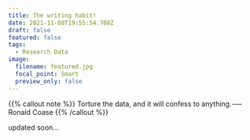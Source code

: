 ```yaml
---
title: The writing habit!
date: 2021-11-08T19:55:54.708Z
draft: false
featured: false
tags:
  - Research Data
image:
  filename: featured.jpg
  focal_point: Smart
  preview_only: false
---
```


{{% callout note %}}
Torture the data, and it will confess to anything.-— Ronald Coase
{{% /callout %}}

updated soon...

